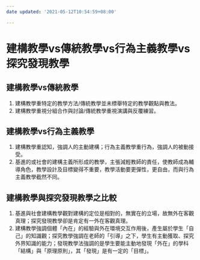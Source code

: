 ```yaml
---
date updated: '2021-05-12T10:54:59+08:00'

---
```


# 建構教學vs傳統教學vs行為主義教學vs探究發現教學

## 建構教學vs傳統教學

1.  建構教學重特定的教學方法/傳統教學並未標舉特定的教學觀點與教法。
2.  建構教學重視分組合作與討論/傳統教學重視演講與反覆練習。

## 建構教學vs行為主義教學

1.  建構教學重認知，強調人的主動建構；行為主義教學重行為，強調人的被動接受。
2.  基進的或社會的建構主義所形成的教學，主張減輕教師的責任，使教師成為輔導角色，教學設計及目標變得不重要，教學活動要更彈性，更自由，而與行為主義教學截然不同。

## 建構教學與探究發現教學之比較

1.  基進與社會建構教學觀對建構的定位是相對的，無實在的立場，故無外在客觀真理；探究發現教學卻是肯定有一外在客觀真理。
2.  建構教學強調個體「內在」的經驗與外在環境交互作用後，產生屬於學生「自己」的知識觀；探究教學強調在老師的「引導」之下，學生有主動獲取、探究外界知識的能力；發現教學法強調的是學生要能主動地發現「外在」的學科「結構」與「原理原則」，其「發現」是有一定的「目標」。
